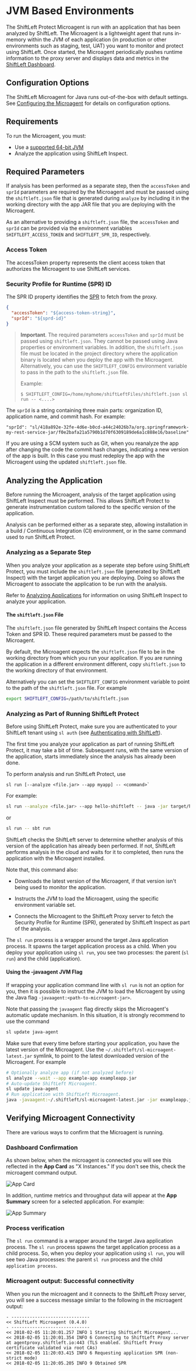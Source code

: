 # JVM Based Environments

The ShiftLeft Protect Microagent is run with an application that has been analyzed by ShiftLeft. The Microagent is a lightweight agent that runs in-memory within the JVM of each application (in production or other environments such as staging, test, UAT) you want to monitor and protect using ShiftLeft. Once started, the Microagent periodically pushes runtime information to the proxy server and displays data and metrics in the [ShiftLeft Dashboard](../../using-dashboard/vulnerability-dashboard.md).

## Configuration Options

The ShiftLeft Microagent for Java runs out-of-the-box with default settings. See [Configuring the Microagent](configuring-the-microagent.md) for details on configuration options.


## Requirements

To run the Microagent, you must:

* Use a [supported 64-bit JVM](../../../introduction/requirements.md)
* Analyze the application using ShiftLeft Inspect.

## Required Parameters

If analysis has been performed as a separate step, then the `accessToken` and `sprId` parameters are required by the Microagent and must be passed using the `shiftleft.json` file that is generated during `analyze` by including it in the working directory with the app JAR file that you are deploying with the Microagent.

As an alternative to providing a `shiftleft.json` file, the `accessToken` and `sprId` can be provided via the environment variables `SHIFTLEFT_ACCESS_TOKEN` and `SHIFTLEFT_SPR_ID`, respectively.

### Access Token

The accessToken property represents the client access token that authorizes the Microagent to use ShiftLeft services.

### Security Profile for Runtime (SPR) ID

The SPR ID property identifies the [SPR](../../../policies/about-policy.md) to fetch from the proxy.

```json
{
  "accessToken": "${access-token-string}",
  "sprId": "${sprd-id}"
}
```

> **Important**. The required parameters `accessToken` and `sprId` must be passed using `shiftleft.json`. They cannot be passed using Java properties or environment variables. In addition, the `shiftleft.json` file must be located in the project directory where the application binary is located when you deploy the app with the Microagent. Alternatively, you can use the `SHIFTLEFT_CONFIG` environment variable to pass in the path to the `shiftleft.json` file.
>
> Example:
>
> `$ SHIFTLEFT_CONFIG=/home/myhome/shiftLeftFiles/shiftleft.json sl run -- <....>`

The `sprId` is a string containing three main parts: organization ID, application name, and commit hash. For example:

```
"sprId": "sl/418a892e-32fe-4d6e-b0cd-a44c24026b7a/org.springframework-my-rest-service-jar/f0e2bafa21a5790b1d70f6309189de6a1c888e16/baseline"
```

If you are using a SCM system such as Git, when you reanalyze the app after changing the code the commit hash changes, indicating a new version of the app is built. In this case you must redeploy the app with the Microagent using the updated `shiftleft.json` file. 

## Analyzing the Application

Before running the Microagent, analysis of the target application using ShiftLeft Inspect must be performed. This allows ShiftLeft Protect to generate instrumentation custom tailored to the specific version of the application.

Analysis can be performed either as a separate step, allowing installation in a build / Continuous Integration (CI) environment, or in the same command used to run ShiftLeft Protect.

### Analyzing as a Separate Step

When you analyze your application as a seperate step before using ShiftLeft Protect, you must include the `shiftleft.json` file (generated by ShiftLeft Inspect) with the target application you are deploying. Doing so allows the Microagent to associate the application to be run with the analysis.

Refer to [Analyzing Applications](../../../using-inspect-protect/inspect/analyzing-applications.md) for information on using ShiftLeft Inspect to analyze your application.

#### The `shiftleft.json` File

The `shiftleft.json` file generated by ShiftLeft Inspect contains the Access Token and SPR ID. These required parameters  must be passed to the Microagent.

By default, the Microagent expects the `shiftleft.json` file to be in the working directory from which you run your  application. If you are running the application in a different environment different, copy `shiftleft.json` to the working directory of that environment. 

Alternatively you can set the `SHIFTLEFT_CONFIG` environment variable to point to the path of the `shiftleft.json` file. For example

```bash
export SHIFTLEFT_CONFIG=/path/to/shiftleft.json
```

### Analyzing as Part of Running ShiftLeft Protect

Before using ShiftLeft Protect, make sure you are  authenticated to your ShiftLeft tenant using `sl auth` (see [Authenticating with ShiftLeft](../../using-cli/authenticating.md)).

The first time you analyze your application as part of running ShiftLeft Protect, it may take a bit of time. Subsequent runs, with the same version of the application, starts immediately since the analysis has already been done.

To perform analysis and run ShiftLeft Protect, use

```
sl run [--analyze <file.jar> --app myapp] -- <command>` 
```

For example:

```bash
sl run --analyze <file.jar> --app hello-shiftleft -- java -jar target/hello-shiftleft-0.0.1.jar
```

or

```bash
sl run -- sbt run
```

ShiftLeft checks the ShiftLeft server to determine whether analysis of this version of the application has already been performed. If not, ShiftLeft performs analysis in the cloud and waits for it to completed, then runs the application with the Microagent installed. 

Note that, this command also:

* Downloads the latest version of the Microagent, if that version isn't being used to monitor the application.

* Instructs the JVM to load the Microagent, using the specific environment variable set.

* Connects the Microagent to the ShiftLeft Proxy server to fetch the Security Profile for Runtime (SPR), generated by ShiftLeft Inspect as part of the analysis.

The `sl run` process is a wrapper around the target Java application process. It spawns the target application process as a child. When you deploy your application using `sl run`, you see two processes: the parent (`sl run`) and the child (application).

#### Using the -javaagent JVM Flag

If wrapping your application command line with `sl run` is not an option for you, then it is possible to instruct the JVM to load the Microagent by using the Java flag `-javaagent:<path-to-microagent-jar>`.

Note that passing the `javaagent` flag directly skips the Microagent's automatic update mechanism. In this situation, it is strongly recommend to use the command

```bash
sl update java-agent
```

Make sure that every time before starting your application, you have the latest version of the Microagent. Use the `~/.shiftleft/sl-microagent-latest.jar` symlink, to point to the latest downloaded version of the  Microagent. For example

```bash
# Optionally analyze app (if not analyzed before)
sl analyze --wait --app example-app exampleapp.jar
# Auto-update ShiftLeft Microagent.
sl update java-agent
# Run application with ShiftLeft Microagent.
java -javaagent:~/.shiftleft/sl-microagent-latest.jar -jar exampleapp.jar
```

## Verifying Microagent Connectivity

There are various ways to confirm that the Microagent is running.

### Dashboard Confirmation

As shown below, when the microagent is connected you will see this reflected in the **App Card** as "X Instances." If you don't see this, check the microagent command output.

![App Card](img/app-card.png)

In addition, runtime metrics and throughput data will appear at the **App Summary** screen for a selected application. For example:

![App Summary](img/app-sum.png)

### Process verification

The `sl run` command is a wrapper around the target Java application process. The `sl run` process spawns the target application process as a child process. So, when you deploy your application using `sl run`, you will see two Java processes: the parent `sl run` process and the child `application process`.

### Microagent output: Successful connectivity

When you run the microagent and it connects to the ShiftLeft Proxy server, you will see a success message similar to the following in the microagent output:

```
- ------------------------------
<< ShiftLeft Microagent (0.4.0)
- ------------------------------
<< 2018-02-05 11:20:01.257 INFO 1 Starting ShiftLeft Microagent...
<< 2018-02-05 11:20:01.354 INFO 6 Connecting to ShiftLeft Proxy server at agentproxy.shiftleft.io:443 (TLS enabled. ShiftLeft Proxy certificate validated via root CAs)
<< 2018-02-05 11:20:03.415 INFO 6 Requesting application SPR (non-strict mode)
<< 2018-02-05 11:20:05.205 INFO 9 Obtained SPR
```
